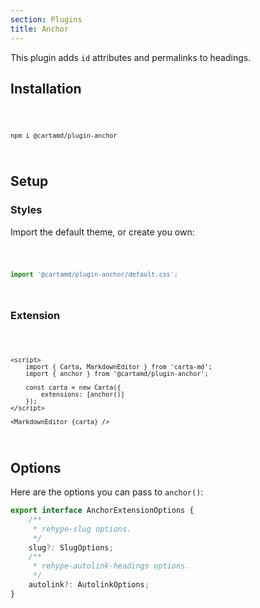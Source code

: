 ```yaml
---
section: Plugins
title: Anchor
---
```


<script>
	import Code from '$lib/components/code/Code.svelte';
</script>

This plugin adds `id` attributes and permalinks to headings.

## Installation

<Code>

```
npm i @cartamd/plugin-anchor
```

</Code>

## Setup

### Styles

Import the default theme, or create you own:

<Code>

```ts
import '@cartamd/plugin-anchor/default.css';
```

</Code>

### Extension

<Code>

```svelte
<script>
	import { Carta, MarkdownEditor } from 'carta-md';
	import { anchor } from '@cartamd/plugin-anchor';

	const carta = new Carta({
		extensions: [anchor()]
	});
</script>

<MarkdownEditor {carta} />
```

</Code>

## Options

Here are the options you can pass to `anchor()`:

```ts
export interface AnchorExtensionOptions {
	/**
	 * rehype-slug options.
	 */
	slug?: SlugOptions;
	/**
	 * rehype-autolink-headings options.
	 */
	autolink?: AutolinkOptions;
}
```
